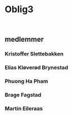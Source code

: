 <h1> Oblig3</h1><br>
<h2> medlemmer</h2>
  <h3>Kristoffer Slettebakken</h3>
  <h3>Elias Kløverød Brynestad</h3>
  <h3> Phuong Ha Pham</h3>
  <h3>Brage Fagstad</h3>
  <h3>Martin Eileraas</h3>

